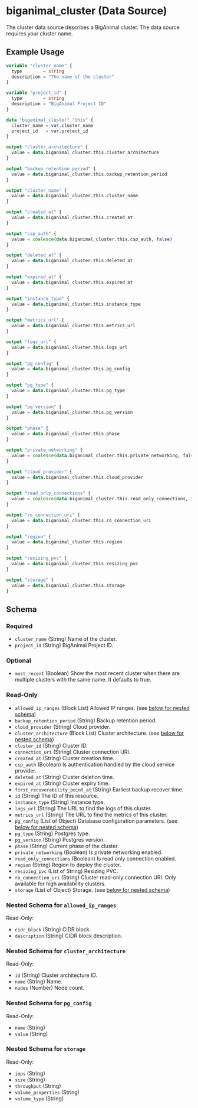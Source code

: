 # biganimal_cluster (Data Source)
The cluster data source describes a BigAnimal cluster. The data source requires your cluster name.

## Example Usage
```terraform
variable "cluster_name" {
  type        = string
  description = "The name of the cluster"
}

variable "project_id" {
  type        = string
  description = "BigAnimal Project ID"
}

data "biganimal_cluster" "this" {
  cluster_name = var.cluster_name
  project_id   = var.project_id
}

output "cluster_architecture" {
  value = data.biganimal_cluster.this.cluster_architecture
}

output "backup_retention_period" {
  value = data.biganimal_cluster.this.backup_retention_period
}

output "cluster_name" {
  value = data.biganimal_cluster.this.cluster_name
}

output "created_at" {
  value = data.biganimal_cluster.this.created_at
}

output "csp_auth" {
  value = coalesce(data.biganimal_cluster.this.csp_auth, false)
}

output "deleted_at" {
  value = data.biganimal_cluster.this.deleted_at
}

output "expired_at" {
  value = data.biganimal_cluster.this.expired_at
}

output "instance_type" {
  value = data.biganimal_cluster.this.instance_type
}

output "metrics_url" {
  value = data.biganimal_cluster.this.metrics_url
}

output "logs_url" {
  value = data.biganimal_cluster.this.logs_url
}

output "pg_config" {
  value = data.biganimal_cluster.this.pg_config
}

output "pg_type" {
  value = data.biganimal_cluster.this.pg_type
}

output "pg_version" {
  value = data.biganimal_cluster.this.pg_version
}

output "phase" {
  value = data.biganimal_cluster.this.phase
}

output "private_networking" {
  value = coalesce(data.biganimal_cluster.this.private_networking, false)
}

output "cloud_provider" {
  value = data.biganimal_cluster.this.cloud_provider
}

output "read_only_connections" {
  value = coalesce(data.biganimal_cluster.this.read_only_connections, false)
}

output "ro_connection_uri" {
  value = data.biganimal_cluster.this.ro_connection_uri
}

output "region" {
  value = data.biganimal_cluster.this.region
}

output "resizing_pvc" {
  value = data.biganimal_cluster.this.resizing_pvc
}

output "storage" {
  value = data.biganimal_cluster.this.storage
}
```

<!-- schema generated by tfplugindocs -->
## Schema

### Required

- `cluster_name` (String) Name of the cluster.
- `project_id` (String) BigAnimal Project ID.

### Optional

- `most_recent` (Boolean) Show the most recent cluster when there are multiple clusters with the same name. It defaults to true.

### Read-Only

- `allowed_ip_ranges` (Block List) Allowed IP ranges. (see [below for nested schema](#nestedblock--allowed_ip_ranges))
- `backup_retention_period` (String) Backup retention period.
- `cloud_provider` (String) Cloud provider.
- `cluster_architecture` (Block List) Cluster architecture. (see [below for nested schema](#nestedblock--cluster_architecture))
- `cluster_id` (String) Cluster ID.
- `connection_uri` (String) Cluster connection URI.
- `created_at` (String) Cluster creation time.
- `csp_auth` (Boolean) Is authentication handled by the cloud service provider.
- `deleted_at` (String) Cluster deletion time.
- `expired_at` (String) Cluster expiry time.
- `first_recoverability_point_at` (String) Earliest backup recover time.
- `id` (String) The ID of this resource.
- `instance_type` (String) Instance type.
- `logs_url` (String) The URL to find the logs of this cluster.
- `metrics_url` (String) The URL to find the metrics of this cluster.
- `pg_config` (List of Object) Database configuration parameters. (see [below for nested schema](#nestedatt--pg_config))
- `pg_type` (String) Postgres type.
- `pg_version` (String) Postgres version.
- `phase` (String) Current phase of the cluster.
- `private_networking` (Boolean) Is private networking enabled.
- `read_only_connections` (Boolean) Is read only connection enabled.
- `region` (String) Region to deploy the cluster.
- `resizing_pvc` (List of String) Resizing PVC.
- `ro_connection_uri` (String) Cluster read-only connection URI. Only available for high availability clusters.
- `storage` (List of Object) Storage. (see [below for nested schema](#nestedatt--storage))

<a id="nestedblock--allowed_ip_ranges"></a>
### Nested Schema for `allowed_ip_ranges`

Read-Only:

- `cidr_block` (String) CIDR block.
- `description` (String) CIDR block description.


<a id="nestedblock--cluster_architecture"></a>
### Nested Schema for `cluster_architecture`

Read-Only:

- `id` (String) Cluster architecture ID.
- `name` (String) Name.
- `nodes` (Number) Node count.


<a id="nestedatt--pg_config"></a>
### Nested Schema for `pg_config`

Read-Only:

- `name` (String)
- `value` (String)


<a id="nestedatt--storage"></a>
### Nested Schema for `storage`

Read-Only:

- `iops` (String)
- `size` (String)
- `throughput` (String)
- `volume_properties` (String)
- `volume_type` (String)
